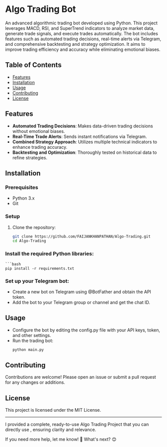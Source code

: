 # Algo Trading Bot

An advanced algorithmic trading bot developed using Python. This project leverages MACD, RSI, and SuperTrend indicators to analyze market data, generate trade signals, and execute trades automatically. The bot includes features such as automated trading decisions, real-time alerts via Telegram, and comprehensive backtesting and strategy optimization. It aims to improve trading efficiency and accuracy while eliminating emotional biases.

## Table of Contents
- [Features](#features)
- [Installation](#installation)
- [Usage](#usage)
- [Contributing](#contributing)
- [License](#license)

## Features
- **Automated Trading Decisions**: Makes data-driven trading decisions without emotional biases.
- **Real-Time Trade Alerts**: Sends instant notifications via Telegram.
- **Combined Strategy Approach**: Utilizes multiple technical indicators to enhance trading accuracy.
- **Backtesting and Optimization**: Thoroughly tested on historical data to refine strategies.

## Installation
### Prerequisites
- Python 3.x
- Git

### Setup
1. Clone the repository:
   ```bash
   git clone https://github.com/FAIJANKHANPATHAN/Algo-Trading.git
   cd Algo-Trading

### Install the required Python libraries:
    ```bash
    pip install -r requirements.txt

### Set up your Telegram bot:
- Create a new bot on Telegram using @BotFather and obtain the API token.
- Add the bot to your Telegram group or channel and get the chat ID.

## Usage
- Configure the bot by editing the config.py file with your API keys, token, and other settings.
- Run the trading bot:
    ```bash
    python main.py

## Contributing
Contributions are welcome! Please open an issue or submit a pull request for any changes or additions.

## License
This project is licensed under the MIT License.

---

I provided a complete, ready-to-use Algo Trading Project that you can directly use , ensuring clarity and relevance.

If you need more help, let me know! 🚀 What's next? 😊
